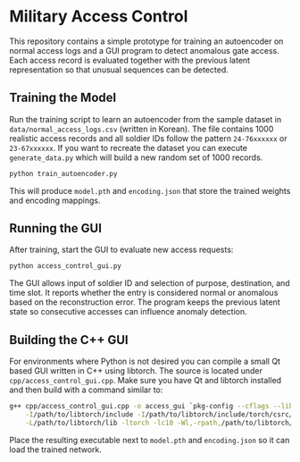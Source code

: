 # Military Access Control

This repository contains a simple prototype for training an autoencoder on normal access logs and a GUI program to detect anomalous gate access. Each access record is evaluated together with the previous latent representation so that unusual sequences can be detected.

## Training the Model

Run the training script to learn an autoencoder from the sample dataset in `data/normal_access_logs.csv` (written in Korean). The file contains 1000 realistic access records and all soldier IDs follow the pattern `24-76xxxxxx` or `23-67xxxxxx`.
If you want to recreate the dataset you can execute `generate_data.py` which will build a new random set of 1000 records.

```bash
python train_autoencoder.py
```

This will produce `model.pth` and `encoding.json` that store the trained weights and encoding mappings.

## Running the GUI

After training, start the GUI to evaluate new access requests:

```bash
python access_control_gui.py
```

The GUI allows input of soldier ID and selection of purpose, destination, and time slot. It reports whether the entry is considered normal or anomalous based on the reconstruction error.
The program keeps the previous latent state so consecutive accesses can influence anomaly detection.

## Building the C++ GUI

For environments where Python is not desired you can compile a small Qt based GUI written in C++ using libtorch. The source is located under `cpp/access_control_gui.cpp`.
Make sure you have Qt and libtorch installed and then build with a command similar to:

```bash
g++ cpp/access_control_gui.cpp -o access_gui `pkg-config --cflags --libs Qt5Widgets` \
    -I/path/to/libtorch/include -I/path/to/libtorch/include/torch/csrc/api/include \
    -L/path/to/libtorch/lib -ltorch -lc10 -Wl,-rpath,/path/to/libtorch/lib
```

Place the resulting executable next to `model.pth` and `encoding.json` so it can load the trained network.
